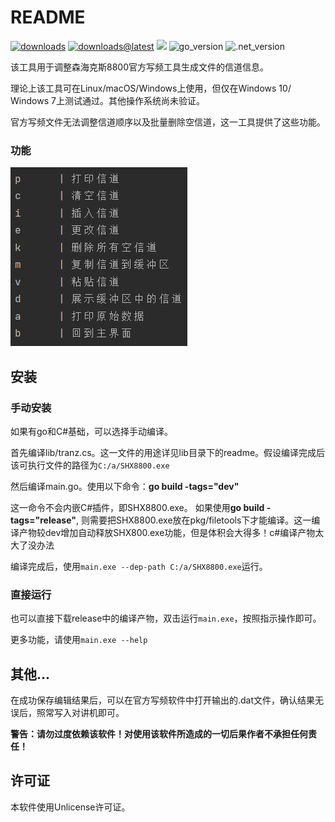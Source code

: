 # README

[![downloads](https://img.shields.io/github/downloads/SydneyOwl/shx8800-config-editor/total)](https://github.com/SydneyOwl/shx8800-config-editor/releases)
[![downloads@latest](https://img.shields.io/github/downloads/SydneyOwl/shx8800-config-editor/latest/total)](https://github.com/SydneyOwl/shx8800-config-editor/releases/latest) 
![](https://img.shields.io/github/v/tag/sydneyowl/shx8800-config-editor?label=version&style=flat-square) 
![go_version](https://img.shields.io/badge/Go-1.20.0-brightgreen)
![.net_version](https://img.shields.io/badge/dotnet-7.0.400-brightgreen)

该工具用于调整森海克斯8800官方写频工具生成文件的信道信息。

理论上该工具可在Linux/macOS/Windows上使用，但仅在Windows 10/ Windows 7上测试通过。其他操作系统尚未验证。

官方写频文件无法调整信道顺序以及批量删除空信道，这一工具提供了这些功能。

### 功能

![image-20230812143556294](./md_assets/readme/image-20230812143556294.png)

## 安装

### 手动安装

如果有go和C#基础，可以选择手动编译。

首先编译lib/tranz.cs。这一文件的用途详见lib目录下的readme。假设编译完成后该可执行文件的路径为`C:/a/SHX8800.exe`

然后编译main.go。使用以下命令：**go build -tags="dev"** 

这一命令不会内嵌C#插件，即SHX8800.exe。 如果使用**go build -tags="release"**, 则需要把SHX8800.exe放在pkg/filetools下才能编译。这一编译产物较dev增加自动释放SHX800.exe功能，但是体积会大得多！c#编译产物太大了没办法

编译完成后，使用`main.exe --dep-path C:/a/SHX8800.exe`运行。

### 直接运行

也可以直接下载release中的编译产物，双击运行`main.exe`，按照指示操作即可。

更多功能，请使用`main.exe --help`

## 其他...

在成功保存编辑结果后，可以在官方写频软件中打开输出的.dat文件，确认结果无误后，照常写入对讲机即可。

**警告：请勿过度依赖该软件！对使用该软件所造成的一切后果作者不承担任何责任！**



## 许可证

本软件使用Unlicense许可证。